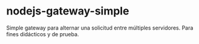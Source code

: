 # nodejs-gateway-simple
Simple gateway para alternar una solicitud entre múltiples servidores. Para fines didácticos y de prueba.
